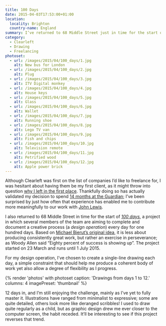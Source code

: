 ```yaml
---
title: 100 Days
date: 2015-04-03T17:53:00+01:00
location:
  locality: Brighton
  country-name: England
summary: I’ve returned to 68 Middle Street just in time for the start of *100 days*, a collaborative project where the aim is to complete a creative process every day for one hundred days.
category:
  - Clearleft
  - Drawing
  - Freelancing
photoset:
  - url: /images/2015/04/100_days/1.jpg
    alt: New bus for London
  - url: /images/2015/04/100_days/2.jpg
    alt: Plug
  - url: /images/2015/04/100_days/3.jpg
    alt: ITV Digital monkey
  - url: /images/2015/04/100_days/4.jpg
    alt: House keys
  - url: /images/2015/04/100_days/5.jpg
    alt: Glass
  - url: /images/2015/04/100_days/6.jpg
    alt: Wallet
  - url: /images/2015/04/100_days/7.jpg
    alt: Running shoe
  - url: /images/2015/04/100_days/8.jpg
    alt: Lego TV van
  - url: /images/2015/04/100_days/9.jpg
    alt: Fish and chips
  - url: /images/2015/04/100_days/10.jpg
    alt: Television remote
  - url: /images/2015/04/100_days/11.jpg
    alt: Petrified wood
  - url: /images/2015/04/100_days/12.jpg
    alt: Apple power brick
---
```

Although Clearleft was first on the list of companies I’d like to freelance for, I was hesitant about having them be my first client, as it might throw into question [why I left in the first place][1]. Thankfully doing so has actually validated my decision to spend [14 months at the Guardian][2]; I’ve been surprised by just how often that experience has enabled me to contribute more meaningfully to our work with [John Lewis][3].

I also returned to 68 Middle Street in time for the start of *[100 days][4]*, a project in which several members of the team are aiming to complete and document a creative process (a *design operation*) every day for one hundred days. Based on [Michael Bierut’s original idea][5], it is less about producing consistently great work, but rather an exercise in perseverance; as Woody Allen said “Eighty percent of success is showing up”. The project started on 23 March and runs until 1 July 2015.

For my design operation, I’ve chosen to create a single-line drawing each day, a simple constraint that should help me produce a coherent body of work yet also allow a degree of flexibility as I progress.

{% render 'photos' with photoset
  caption: 'Drawings from days 1 to 12.'
  columns: 4
  imagePreset: 'thumbnail'
%}

12 days in, and I’m still enjoying the challenge, mainly as I’ve yet to fully master it. Illustrations have ranged from minimalist to expressive; some are quite detailed, others look more like deranged scribbles! I used to draw quite regularly as a child, but as graphic design drew me ever closer to the computer screen, the habit receded. It’ll be interesting to see if this project reverses that trend.

[1]: /2013/10/moving_in_moving_on
[2]: /2015/01/changing_gears
[3]: http://johnlewis.com
[4]: http://clearleft100days.tumblr.com
[5]: http://designobserver.com/feature/five-years-of-100-days/24678

